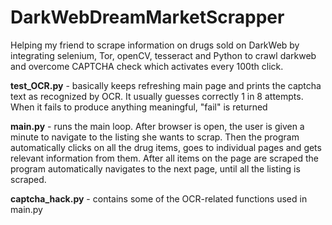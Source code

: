 # DarkWebDreamMarketScrapper
Helping my friend to scrape information on drugs sold on DarkWeb by integrating selenium, Tor, openCV, tesseract and Python to crawl darkweb and overcome CAPTCHA check which activates every 100th click.  
  
**test_OCR.py** - basically keeps refreshing main page and prints the captcha text as recognized by OCR. It usually guesses correctly 1 in 8 attempts. When it fails to produce anything meaningful, "fail" is returned    
  
  
**main.py** - runs the main loop. After browser is open, the user is given a minute to navigate to the listing she wants to scrap. Then the program automatically clicks on all the drug items, goes to individual pages and gets relevant information from them. After all items on the page are scraped the program automatically navigates to the next page, until all the listing is scraped.  
   
   
**captcha_hack.py** - contains some of the OCR-related functions used in main.py
